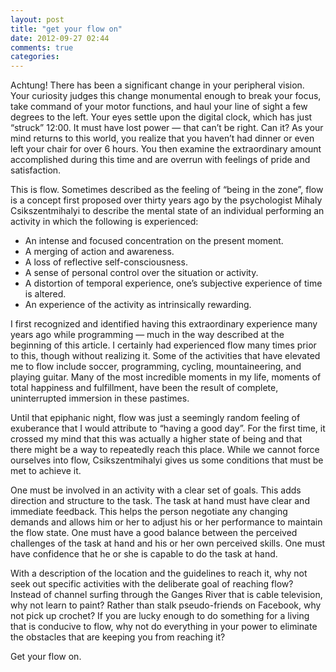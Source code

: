 ```yaml
---
layout: post
title: "get your flow on"
date: 2012-09-27 02:44
comments: true
categories: 
---
```

Achtung! There has been a significant change in your peripheral vision. Your curiosity judges this change monumental enough to break your focus, take command of your motor functions, and haul your line of sight a few degrees to the left. Your eyes settle upon the digital clock, which has just “struck” 12:00. It must have lost power — that can’t be right. Can it? As your mind returns to this world, you realize that you haven’t had dinner or even left your chair for over 6 hours. You then examine the extraordinary amount accomplished during this time and are overrun with feelings of pride and satisfaction.

This is flow. Sometimes described as the feeling of “being in the zone”, flow is a concept first proposed over thirty years ago by the psychologist Mihaly Csikszentmihalyi to describe the mental state of an individual performing an activity in which the following is experienced:

* An intense and focused concentration on the present moment.
* A merging of action and awareness.
* A loss of reflective self-consciousness.
* A sense of personal control over the situation or activity.
* A distortion of temporal experience, one’s subjective experience of time is altered.
* An experience of the activity as intrinsically rewarding.

I first recognized and identified having this extraordinary experience many years ago while programming — much in the way described at the beginning of this article. I certainly had experienced flow many times prior to this, though without realizing it. Some of the activities that have elevated me to flow include soccer, programming, cycling, mountaineering, and playing guitar. Many of the most incredible moments in my life, moments of total happiness and fulfillment, have been the result of complete, uninterrupted immersion in these pastimes.

Until that epiphanic night, flow was just a seemingly random feeling of exuberance that I would attribute to “having a good day”. For the first time, it crossed my mind that this was actually a higher state of being and that there might be a way to repeatedly reach this place. While we cannot force ourselves into flow, Csikszentmihalyi gives us some conditions that must be met to achieve it.

One must be involved in an activity with a clear set of goals. This adds direction and structure to the task.
The task at hand must have clear and immediate feedback. This helps the person negotiate any changing demands and allows him or her to adjust his or her performance to maintain the flow state.
One must have a good balance between the perceived challenges of the task at hand and his or her own perceived skills. One must have confidence that he or she is capable to do the task at hand.

With a description of the location and the guidelines to reach it, why not seek out specific activities with the deliberate goal of reaching flow? Instead of channel surfing through the Ganges River that is cable television, why not learn to paint? Rather than stalk pseudo-friends on Facebook, why not pick up crochet? If you are lucky enough to do something for a living that is conducive to flow, why not do everything in your power to eliminate the obstacles that are keeping you from reaching it?

Get your flow on.